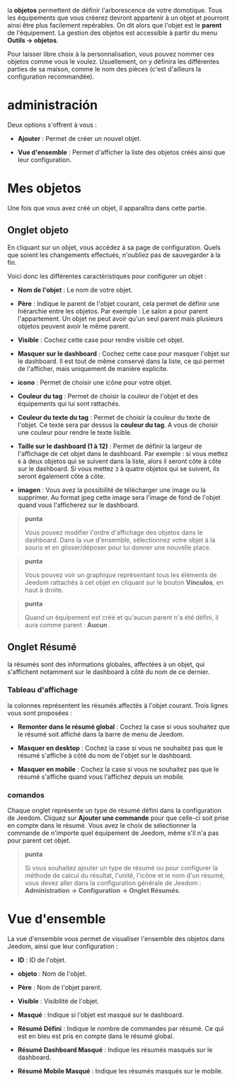 la **objetos** permettent de définir l'arborescence de votre domotique.
Tous les équipements que vous créerez devront appartenir à un objet et
pourront ainsi être plus facilement repérables. On dit alors que l'objet
est le **parent** de l'équipement. La gestion des objetos est accessible
à partir du menu **Outils → objetos**.

Pour laisser libre choix à la personnalisation, vous pouvez nommer ces
objetos comme vous le voulez. Usuellement, on y définira les différentes
parties de sa maison, comme le nom des pièces (c'est d'ailleurs la
configuration recommandée).

administración 
=======

Deux options s'offrent à vous :

-   **Ajouter** : Permet de créer un nouvel objet.

-   **Vue d'ensemble** : Permet d'afficher la liste des objetos créés
    ainsi que leur configuration.

Mes objetos 
==========

Une fois que vous avez créé un objet, il apparaîtra dans cette partie.

Onglet objeto 
------------

En cliquant sur un objet, vous accédez à sa page de configuration. Quels
que soient les changements effectués, n'oubliez pas de sauvegarder à la
fin.

Voici donc les différentes caractéristiques pour configurer un objet :

-   **Nom de l'objet** : Le nom de votre objet.

-   **Père** : Indique le parent de l'objet courant, cela permet de
    définir une hiérarchie entre les objetos. Par exemple : Le salon a
    pour parent l'appartement. Un objet ne peut avoir qu'un seul parent
    mais plusieurs objetos peuvent avoir le même parent.

-   **Visible** : Cochez cette case pour rendre visible cet objet.

-   **Masquer sur le dashboard** : Cochez cette case pour masquer
    l'objet sur le dashboard. Il est tout de même conservé dans la
    liste, ce qui permet de l'afficher, mais uniquement de
    manière explicite.

-   **icono** : Permet de choisir une icône pour votre objet.

-   **Couleur du tag** : Permet de choisir la couleur de l'objet et des
    équipements qui lui sont rattachés.

-   **Couleur du texte du tag** : Permet de choisir la couleur du texte
    de l'objet. Ce texte sera par dessus la **couleur du tag**. A vous
    de choisir une couleur pour rendre le texte lisible.

-   **Taille sur le dashboard (1 à 12)** : Permet de définir la largeur
    de l'affichage de cet objet dans le dashboard. Par exemple : si vous
    mettez `6` à deux objetos qui se suivent dans la liste, alors il
    seront côte à côte sur le dashboard. Si vous mettez `3` à quatre
    objetos qui se suivent, ils seront également côte à côte.
    
-   **imagen** : Vous avez la possibilité de télécharger une image ou la
    supprimer. Au format jpeg cette image sera l'image de fond de l'objet
    quand vous l'afficherez sur le dashboard.

> **punta**
>
> Vous pouvez modifier l'ordre d'affichage des objetos dans le dashboard.
> Dans la vue d'ensemble, sélectionnez votre objet à la souris et 
> en glisser/déposer pour lui donner une nouvelle place.

> **punta**
>
> Vous pouvez voir un graphique représentant tous les éléments de Jeedom
> rattachés à cet objet en cliquant sur le bouton **Vínculos**, en haut à
> droite.

> **punta**
>
> Quand un équipement est créé et qu'aucun parent n'a été défini, il
> aura comme parent : **Aucun** .

Onglet Résumé 
-------------

la résumés sont des informations globales, affectées à un objet, qui
s'affichent notamment sur le dashboard à côté du nom de ce dernier.

### Tableau d'affichage 

la colonnes représentent les résumés affectés à l'objet courant. Trois
lignes vous sont proposées :

-   **Remonter dans le résumé global** : Cochez la case si vous
    souhaitez que le résumé soit affiché dans la barre de menu
    de Jeedom.

-   **Masquer en desktop** : Cochez la case si vous ne souhaitez pas que
    le résumé s'affiche à côté du nom de l'objet sur le dashboard.

-   **Masquer en mobile** : Cochez la case si vous ne souhaitez pas que
    le résumé s'affiche quand vous l'affichez depuis un mobile.

### comandos 

Chaque onglet représente un type de résumé défini dans la configuration
de Jeedom. Cliquez sur **Ajouter une commande** pour que celle-ci soit
prise en compte dans le résumé. Vous avez le choix de sélectionner la
commande de n'importe quel équipement de Jeedom, même s'il n'a pas pour
parent cet objet.

> **punta**
>
> Si vous souhaitez ajouter un type de résumé ou pour configurer la
> méthode de calcul du résultat, l'unité, l'icône et le nom d'un résumé,
> vous devez aller dans la configuration générale de Jeedom :
> **Administration → Configuration → Onglet Résumés**.

Vue d'ensemble 
==============

La vue d'ensemble vous permet de visualiser l'ensemble des objetos dans
Jeedom, ainsi que leur configuration :

-   **ID** : ID de l'objet.

-   **objeto** : Nom de l'objet.

-   **Père** : Nom de l'objet parent.

-   **Visible** : Visibilité de l'objet.

-   **Masqué** : Indique si l'objet est masqué sur le dashboard.

-   **Résumé Défini** : Indique le nombre de commandes par résumé. Ce
    qui est en bleu est pris en compte dans le résumé global.

-   **Résumé Dashboard Masqué** : Indique les résumés masqués sur
    le dashboard.

-   **Résumé Mobile Masqué** : Indique les résumés masqués sur
    le mobile.


